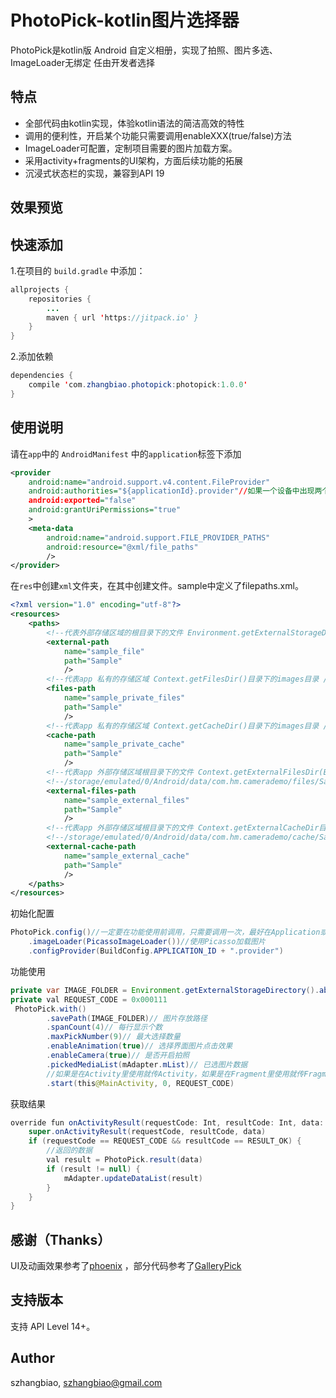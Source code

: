 # PhotoPick-kotlin图片选择器
PhotoPick是kotlin版 Android 自定义相册，实现了拍照、图片多选、ImageLoader无绑定 任由开发者选择
## 特点
* 全部代码由kotlin实现，体验kotlin语法的简洁高效的特性
* 调用的便利性，开启某个功能只需要调用enableXXX(true/false)方法
* ImageLoader可配置，定制项目需要的图片加载方案。
* 采用activity+fragments的UI架构，方面后续功能的拓展
* 沉浸式状态栏的实现，兼容到API 19
## 效果预览
## 快速添加
1.在项目的 `build.gradle` 中添加：
```java
allprojects {
    repositories {
	    ...
	    maven { url 'https://jitpack.io' }
    }
}
```
2.添加依赖
```java
dependencies {
    compile 'com.zhangbiao.photopick:photopick:1.0.0'
}
```
## 使用说明
请在`app`中的 `AndroidManifest` 中的`application`标签下添加
```xml
<provider
    android:name="android.support.v4.content.FileProvider"
    android:authorities="${applicationId}.provider"//如果一个设备中出现两个同样的authorities会出现无法安装的情况
    android:exported="false"
    android:grantUriPermissions="true"
    >
    <meta-data
        android:name="android.support.FILE_PROVIDER_PATHS"
        android:resource="@xml/file_paths"
        />
</provider>
```
在`res`中创建`xml`文件夹，在其中创建文件。sample中定义了filepaths.xml。
```xml
<?xml version="1.0" encoding="utf-8"?>
<resources>
    <paths>
        <!--代表外部存储区域的根目录下的文件 Environment.getExternalStorageDirectory()/Sample 目录-->
        <external-path
            name="sample_file"
            path="Sample"
            />
        <!--代表app 私有的存储区域 Context.getFilesDir()目录下的images目录 /data/user/0/com.hm.camerademo/files/Sample-->
        <files-path
            name="sample_private_files"
            path="Sample"
            />
        <!--代表app 私有的存储区域 Context.getCacheDir()目录下的images目录 /data/user/0/com.hm.camerademo/cache/Sample-->
        <cache-path
            name="sample_private_cache"
            path="Sample"
            />
        <!--代表app 外部存储区域根目录下的文件 Context.getExternalFilesDir(Environment.DIRECTORY_PICTURES)目录下的Pictures目录-->
        <!--/storage/emulated/0/Android/data/com.hm.camerademo/files/Sample-->
        <external-files-path
            name="sample_external_files"
            path="Sample"
            />
        <!--代表app 外部存储区域根目录下的文件 Context.getExternalCacheDir目录下的images目录-->
        <!--/storage/emulated/0/Android/data/com.hm.camerademo/cache/Sample-->
        <external-cache-path
            name="sample_external_cache"
            path="Sample"
            />
    </paths>
</resources>
```
初始化配置
```java
PhotoPick.config()//一定要在功能使用前调用，只需要调用一次，最好在Application或启动页中调用
    .imageLoader(PicassoImageLoader())//使用Picasso加载图片
    .configProvider(BuildConfig.APPLICATION_ID + ".provider")
```
功能使用
```java
private var IMAGE_FOLDER = Environment.getExternalStorageDirectory().absolutePath + File.separator + "Sample"//文件夹的名字最好跟file_paths中设置的path保持一致
private val REQUEST_CODE = 0x000111
 PhotoPick.with()
        .savePath(IMAGE_FOLDER)// 图片存放路径
        .spanCount(4)// 每行显示个数
        .maxPickNumber(9)// 最大选择数量
        .enableAnimation(true)// 选择界面图片点击效果
        .enableCamera(true)// 是否开启拍照
        .pickedMediaList(mAdapter.mList)// 已选图片数据
        //如果是在Activity里使用就传Activity，如果是在Fragment里使用就传Fragment
        .start(this@MainActivity, 0, REQUEST_CODE)
```
获取结果
```java
override fun onActivityResult(requestCode: Int, resultCode: Int, data: Intent?) {
    super.onActivityResult(requestCode, resultCode, data)
    if (requestCode == REQUEST_CODE && resultCode == RESULT_OK) {
        //返回的数据
        val result = PhotoPick.result(data)
        if (result != null) {
            mAdapter.updateDataList(result)
        }
    }
}
```
## 感谢（Thanks）
UI及动画效果参考了[phoenix](https://github.com/guoxiaoxing/phoenix) ，部分代码参考了[GalleryPick](https://github.com/YancyYe/GalleryPick)
## 支持版本
支持 API Level 14+。
## Author
szhangbiao, szhangbiao@gmail.com
